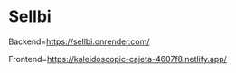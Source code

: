 # Sellbi


Backend=https://sellbi.onrender.com/

Frontend=https://kaleidoscopic-cajeta-4607f8.netlify.app/
